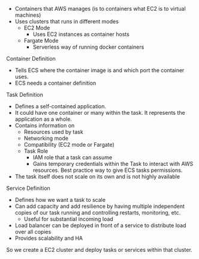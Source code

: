 * Containers that AWS manages (is to containers what EC2 is to virtual machines)
* Uses clusters that runs in different modes
  * EC2 Mode
    * Uses EC2 instances as container hosts
  * Fargate Mode
    * Serverless way of running docker containers

Container Definition

* Tells ECS where the container image is and which port the container uses.
* ECS needs a container definition

Task Definition

* Defines a self-contained application.
* It could have one container or many within the task. It represents the application as a whole.
* Contains information on
  * Resources used by task
  * Networking mode
  * Compatibility (EC2 mode or Fargate)
  * Task Role
    * IAM role that a task can assume
    * Gains temporary credentials within the Task to interact with AWS resources. Best practice way to give ECS tasks permissions.
* The task itself does not scale on its own and is not highly available

Service Definition

* Defines how we want a task to scale
* Can add capacity and add resilience by having multiple independent copies of our task running and controlling restarts, monitoring, etc.
  * Useful for substantial incoming load
* Load balancer can be deployed in front of a service to distribute load over all copies
* Provides scalability and HA

So we create a EC2 cluster and deploy tasks or services within that cluster.

